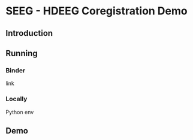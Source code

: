 # SEEG - HDEEG Coregistration Demo

## Introduction



## Running



### Binder

link



### Locally

Python env



## Demo

